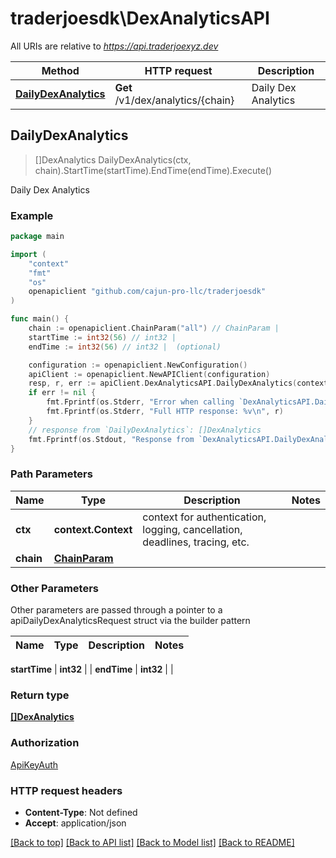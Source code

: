 # traderjoesdk\DexAnalyticsAPI

All URIs are relative to *https://api.traderjoexyz.dev*

Method | HTTP request | Description
------------- | ------------- | -------------
[**DailyDexAnalytics**](DexAnalyticsAPI.md#DailyDexAnalytics) | **Get** /v1/dex/analytics/{chain} | Daily Dex Analytics



## DailyDexAnalytics

> []DexAnalytics DailyDexAnalytics(ctx, chain).StartTime(startTime).EndTime(endTime).Execute()

Daily Dex Analytics

### Example

```go
package main

import (
	"context"
	"fmt"
	"os"
	openapiclient "github.com/cajun-pro-llc/traderjoesdk"
)

func main() {
	chain := openapiclient.ChainParam("all") // ChainParam | 
	startTime := int32(56) // int32 | 
	endTime := int32(56) // int32 |  (optional)

	configuration := openapiclient.NewConfiguration()
	apiClient := openapiclient.NewAPIClient(configuration)
	resp, r, err := apiClient.DexAnalyticsAPI.DailyDexAnalytics(context.Background(), chain).StartTime(startTime).EndTime(endTime).Execute()
	if err != nil {
		fmt.Fprintf(os.Stderr, "Error when calling `DexAnalyticsAPI.DailyDexAnalytics``: %v\n", err)
		fmt.Fprintf(os.Stderr, "Full HTTP response: %v\n", r)
	}
	// response from `DailyDexAnalytics`: []DexAnalytics
	fmt.Fprintf(os.Stdout, "Response from `DexAnalyticsAPI.DailyDexAnalytics`: %v\n", resp)
}
```

### Path Parameters


Name | Type | Description  | Notes
------------- | ------------- | ------------- | -------------
**ctx** | **context.Context** | context for authentication, logging, cancellation, deadlines, tracing, etc.
**chain** | [**ChainParam**](.md) |  | 

### Other Parameters

Other parameters are passed through a pointer to a apiDailyDexAnalyticsRequest struct via the builder pattern


Name | Type | Description  | Notes
------------- | ------------- | ------------- | -------------

 **startTime** | **int32** |  | 
 **endTime** | **int32** |  | 

### Return type

[**[]DexAnalytics**](DexAnalytics.md)

### Authorization

[ApiKeyAuth](../README.md#ApiKeyAuth)

### HTTP request headers

- **Content-Type**: Not defined
- **Accept**: application/json

[[Back to top]](#) [[Back to API list]](../README.md#documentation-for-api-endpoints)
[[Back to Model list]](../README.md#documentation-for-models)
[[Back to README]](../README.md)

